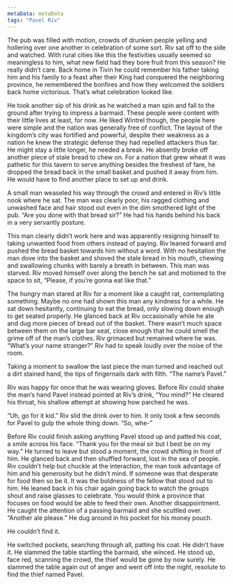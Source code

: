 ```yaml
---
metaData: metaData
tags: "Pavel Riv"
---
```


The pub was filled with motion, crowds of drunken people yelling and hollering over one another in celebration of some sort. Riv sat off to the side and watched. With rural cities like this the festivities usually seemed so meaningless to him, what new field had they bore fruit from this season? He really didn’t care. Back home in Tivin he could remember his father taking him and his family to a feast after their King had conquered the neighboring province, he remembered the bonfires and how they welcomed the soldiers back home victorious. That’s what celebration looked like. 

He took another sip of his drink as he watched a man spin and fall to the ground after trying to impress a barmaid. These people were content with their little lives at least, for now. He liked Wintrel though, the people here were simple and the nation was generally free of conflict. The layout of the kingdom’s city was fortified and powerful, despite their weakness as a nation he knew the strategic defense they had repelled attackers thus far. He might stay a little longer, he needed a break. He absently broke off another piece of stale bread to chew on. For a nation that grew wheat it was pathetic for this tavern to serve anything besides the freshest of fare, he dropped the bread back in the small basket and pushed it away from him. He would have to find another place to set up and drink. 

A small man weaseled his way through the crowd and entered in Riv’s little nook where he sat. The man was clearly poor, his ragged clothing and unwashed face and hair stood out even in the dim smothered light of the pub. “Are you done with that bread sir?” He had his hands behind his back in a very servantly posture. 

This man clearly didn’t work here and was apparently resigning himself to taking unwanted food from others instead of paying. Riv leaned forward and pushed the bread basket towards him without a word. With no hesitation the man dove into the basket and shoved the stale bread in his mouth, chewing and swallowing chunks with barely a breath in between. This man was starved. Riv moved himself over along the bench he sat and motioned to the space to sit, “Please, if you’re gonna eat like that.”

The hungry man stared at Riv for a moment like a caught rat, contemplating something. Maybe no one had shown this man any kindness for a while. He sat down hesitantly, continuing to eat the bread, only slowing down enough to get seated properly. He glanced back at Riv occasionally while he ate and dug more pieces of bread out of the basket. There wasn’t much space between them on the large bar seat, close enough that he could smell the grime off of the man’s clothes. Riv grimaced but remained where he was. “What’s your name stranger?” Riv had to speak loudly over the noise of the room.

Taking a moment to swallow the last piece the man turned and reached out a dirt stained hand, the tips of fingernails dark with filth. “The name’s Pavel.”

Riv was happy for once that he was wearing gloves. Before Riv could shake the man’s hand Pavel instead pointed at Riv’s drink, “You mind?” He cleared his throat, his shallow attempt at showing how parched he was. 

“Uh, go for it kid.” Riv slid the drink over to him. It only took a few seconds for Pavel to gulp the whole thing down. “So, whe-”

Before Riv could finish asking anything Pavel stood up and patted his coat, a smile across his face. “Thank you for the meal sir but I best be on my way.” He turned to leave but stood a moment, the crowd shifting in front of him. He glanced back and then shuffled forward, lost in the sea of people.
Riv couldn’t help but chuckle at the interaction, the man took advantage of him and his generosity but he didn’t mind. If someone was that desperate for food then so be it. It was the boldness of the fellow that stood out to him. He leaned back in his chair again going back to watch the groups shout and raise glasses to celebrate. You would think a province that focuses on food would be able to feed their own. Another disappointment. He caught the attention of a passing barmaid and she scuttled over. “Another ale please.” He dug around in his pocket for his money pouch. 

He couldn’t find it. 

He switched pockets, searching through all, patting his coat. He didn’t have it. He slammed the table startling the barmaid, she winced. He stood up, face red, scanning the crowd, the thief would be gone by now surely. He slammed the table again out of anger and went off into the night, resolute to find the thief named Pavel.
